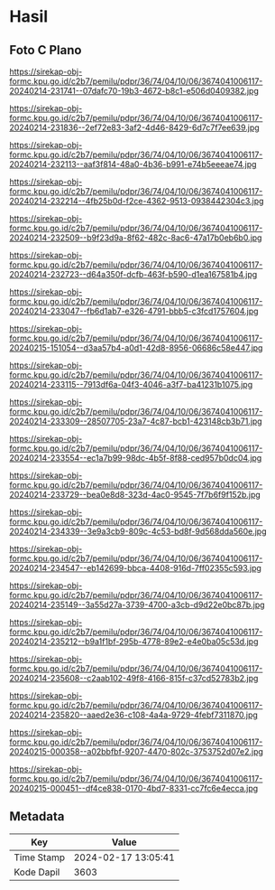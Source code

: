 # Hasil

## Foto C Plano

https://sirekap-obj-formc.kpu.go.id/c2b7/pemilu/pdpr/36/74/04/10/06/3674041006117-20240214-231741--07dafc70-19b3-4672-b8c1-e506d0409382.jpg

https://sirekap-obj-formc.kpu.go.id/c2b7/pemilu/pdpr/36/74/04/10/06/3674041006117-20240214-231836--2ef72e83-3af2-4d46-8429-6d7c7f7ee639.jpg

https://sirekap-obj-formc.kpu.go.id/c2b7/pemilu/pdpr/36/74/04/10/06/3674041006117-20240214-232113--aaf3f814-48a0-4b36-b991-e74b5eeeae74.jpg

https://sirekap-obj-formc.kpu.go.id/c2b7/pemilu/pdpr/36/74/04/10/06/3674041006117-20240214-232214--4fb25b0d-f2ce-4362-9513-0938442304c3.jpg

https://sirekap-obj-formc.kpu.go.id/c2b7/pemilu/pdpr/36/74/04/10/06/3674041006117-20240214-232509--b9f23d9a-8f62-482c-8ac6-47a17b0eb6b0.jpg

https://sirekap-obj-formc.kpu.go.id/c2b7/pemilu/pdpr/36/74/04/10/06/3674041006117-20240214-232723--d64a350f-dcfb-463f-b590-d1ea167581b4.jpg

https://sirekap-obj-formc.kpu.go.id/c2b7/pemilu/pdpr/36/74/04/10/06/3674041006117-20240214-233047--fb6d1ab7-e326-4791-bbb5-c3fcd1757604.jpg

https://sirekap-obj-formc.kpu.go.id/c2b7/pemilu/pdpr/36/74/04/10/06/3674041006117-20240215-151054--d3aa57b4-a0d1-42d8-8956-06686c58e447.jpg

https://sirekap-obj-formc.kpu.go.id/c2b7/pemilu/pdpr/36/74/04/10/06/3674041006117-20240214-233115--7913df6a-04f3-4046-a3f7-ba41231b1075.jpg

https://sirekap-obj-formc.kpu.go.id/c2b7/pemilu/pdpr/36/74/04/10/06/3674041006117-20240214-233309--28507705-23a7-4c87-bcb1-423148cb3b71.jpg

https://sirekap-obj-formc.kpu.go.id/c2b7/pemilu/pdpr/36/74/04/10/06/3674041006117-20240214-233554--ec1a7b99-98dc-4b5f-8f88-ced957b0dc04.jpg

https://sirekap-obj-formc.kpu.go.id/c2b7/pemilu/pdpr/36/74/04/10/06/3674041006117-20240214-233729--bea0e8d8-323d-4ac0-9545-7f7b6f9f152b.jpg

https://sirekap-obj-formc.kpu.go.id/c2b7/pemilu/pdpr/36/74/04/10/06/3674041006117-20240214-234339--3e9a3cb9-809c-4c53-bd8f-9d568dda560e.jpg

https://sirekap-obj-formc.kpu.go.id/c2b7/pemilu/pdpr/36/74/04/10/06/3674041006117-20240214-234547--eb142699-bbca-4408-916d-7ff02355c593.jpg

https://sirekap-obj-formc.kpu.go.id/c2b7/pemilu/pdpr/36/74/04/10/06/3674041006117-20240214-235149--3a55d27a-3739-4700-a3cb-d9d22e0bc87b.jpg

https://sirekap-obj-formc.kpu.go.id/c2b7/pemilu/pdpr/36/74/04/10/06/3674041006117-20240214-235212--b9a1f1bf-295b-4778-89e2-e4e0ba05c53d.jpg

https://sirekap-obj-formc.kpu.go.id/c2b7/pemilu/pdpr/36/74/04/10/06/3674041006117-20240214-235608--c2aab102-49f8-4166-815f-c37cd52783b2.jpg

https://sirekap-obj-formc.kpu.go.id/c2b7/pemilu/pdpr/36/74/04/10/06/3674041006117-20240214-235820--aaed2e36-c108-4a4a-9729-4febf7311870.jpg

https://sirekap-obj-formc.kpu.go.id/c2b7/pemilu/pdpr/36/74/04/10/06/3674041006117-20240215-000358--a02bbfbf-9207-4470-802c-3753752d07e2.jpg

https://sirekap-obj-formc.kpu.go.id/c2b7/pemilu/pdpr/36/74/04/10/06/3674041006117-20240215-000451--df4ce838-0170-4bd7-8331-cc7fc6e4ecca.jpg


## Metadata

| Key        | Value               |
| ---------- | ------------------- |
| Time Stamp | 2024-02-17 13:05:41 |
| Kode Dapil | 3603                |




